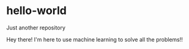 # hello-world
Just another repository

Hey there! I'm here to use machine learning to solve all the problems!!
